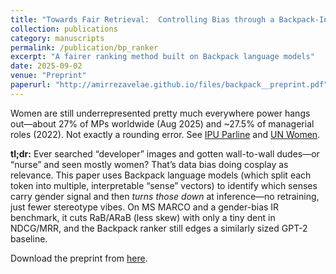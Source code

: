 ```yaml
---
title: "Towards Fair Retrieval:  Controlling Bias through a Backpack-Inspired Architecture"
collection: publications 
category: manuscripts 
permalink: /publication/bp_ranker
excerpt: "A fairer ranking method built on Backpack language models"
date: 2025-09-02 
venue: "Preprint"
paperurl: "http://amirrezavelae.github.io/files/backpack__preprint.pdf"  
---
```

Women are still underrepresented pretty much everywhere power hangs out—about 27% of MPs worldwide (Aug 2025) and ~27.5% of managerial roles (2022). Not exactly a rounding error. See <a href="https://data.ipu.org/women-averages/?date_year=2025&date_month=08" target="_blank">IPU Parline</a> and <a href="https://www.unwomen.org/sites/default/files/2024-09/progress-on-the-sustainable-development-goals-the-gender-snapshot-2024-en.pdf" target="_blank">UN Women</a>.

**tl;dr:** Ever searched “developer” images and gotten wall-to-wall dudes—or “nurse” and seen mostly women? That’s data bias doing cosplay as relevance. This paper uses Backpack language models (which split each token into multiple, interpretable “sense” vectors) to identify which senses carry gender signal and then *turns those down* at inference—no retraining, just fewer stereotype vibes. On MS MARCO and a gender-bias IR benchmark, it cuts RaB/ARaB (less skew) with only a tiny dent in NDCG/MRR, and the Backpack ranker still edges a similarly sized GPT-2 baseline.

Download the preprint from <a href="http://amirrezavelae.github.io/files/backpack__preprint.pdf" target="_blank">here</a>.

